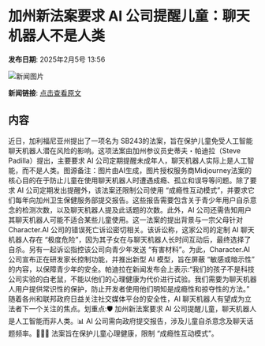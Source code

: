 # ​加州新法案要求 AI 公司提醒儿童：聊天机器人不是人类

**发布日期**: 2025年2月5号 13:56

![新闻图片](https://pic.chinaz.com/picmap/202307181533305278_5.jpg)

**新闻链接**: [点击查看原文](https://www.aibase.com/zh/news/15073)

## 内容

近日，加利福尼亚州提出了一项名为 SB243的法案，旨在保护儿童免受人工智能聊天机器人潜在风险的影响。这项法案由加州参议员史蒂夫・帕迪拉（Steve Padilla）提出，主要要求 AI 公司定期提醒未成年人，聊天机器人实际上是人工智能，而不是人类。图源备注：图片由AI生成，图片授权服务商Midjourney法案的核心目的在于防止儿童在使用聊天机器人时遭遇成瘾、孤立和误导等问题。除了要求 AI 公司定期发出提醒外，该法案还限制公司使用 “成瘾性互动模式”，并要求它们每年向加州卫生保健服务部提交报告。这些报告需要包含关于青少年用户自杀意念的检测次数，以及聊天机器人提及此话题的次数。此外，AI 公司还需告知用户其聊天机器人可能不适合某些儿童使用。这一法案的提出背景与一宗父母针对 Character.AI 公司的错误死亡诉讼密切相关。该诉讼称，这家公司的定制 AI 聊天机器人存在 “极度危险”，因为其子女在与聊天机器人长时间互动后，最终选择了自杀。另有一起诉讼指控该公司向青少年发送 “有害材料”。为此，Character.AI 公司宣布正在研发家长控制功能，并推出新型 AI 模型，旨在屏蔽 “敏感或暗示性” 的内容，以保障青少年的安全。帕迪拉在新闻发布会上表示:“我们的孩子不是科技公司实验的白老鼠，不能以他们的心理健康为代价进行试验。我们需要为聊天机器人用户提供常识性的保护，防止开发者使用他们明知是成瘾性和掠夺性的方法。” 随着各州和联邦政府日益关注社交媒体平台的安全性，AI 聊天机器人有望成为立法者下一个关注的焦点。划重点:🛡️ 加州新法案要求 AI 公司提醒儿童，聊天机器人是人工智能而非人类。📊 AI 公司需向政府提交报告，涉及儿童自杀意念及聊天话题频率。👨‍👧‍👦 法案旨在保护儿童心理健康，限制 “成瘾性互动模式”。
